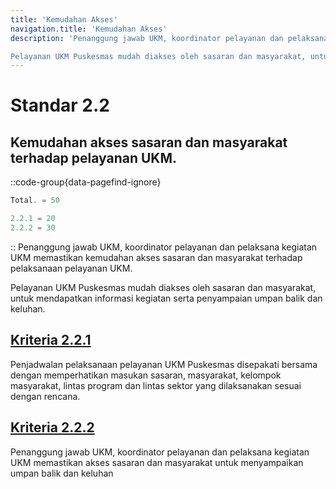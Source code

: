 ```yaml
---
title: 'Kemudahan Akses'
navigation.title: 'Kemudahan Akses'
description: 'Penanggung jawab UKM, koordinator pelayanan dan pelaksana kegiatan UKM memastikan kemudahan akses sasaran dan masyarakat terhadap pelaksanaan pelayanan UKM. 

Pelayanan UKM Puskesmas mudah diakses oleh sasaran dan masyarakat, untuk mendapatkan informasi kegiatan serta penyampaian umpan balik dan keluhan. '
---
```


# Standar 2.2 
## Kemudahan akses sasaran dan masyarakat terhadap pelayanan UKM. 
::code-group{data-pagefind-ignore}
```js [Nilai]
Total. = 50
```
```js [Kriteria]
2.2.1 = 20
2.2.2 = 30
```
::
Penanggung jawab UKM, koordinator pelayanan dan pelaksana kegiatan UKM memastikan kemudahan akses sasaran dan masyarakat terhadap pelaksanaan pelayanan UKM. 

Pelayanan UKM Puskesmas mudah diakses oleh sasaran dan masyarakat, untuk mendapatkan informasi kegiatan serta penyampaian umpan balik dan keluhan. 

## [Kriteria 2.2.1 ](/docs/akred/pkm/2/2/1)
Penjadwalan pelaksanaan pelayanan UKM Puskesmas disepakati bersama dengan memperhatikan masukan sasaran, masyarakat, kelompok masyarakat, lintas program dan lintas sektor yang dilaksanakan sesuai dengan rencana. 

## [Kriteria 2.2.2 ](/docs/akred/pkm/2/2/2)
Penanggung jawab UKM, koordinator pelayanan dan pelaksana kegiatan UKM memastikan akses sasaran dan masyarakat untuk menyampaikan umpan balik dan keluhan 
